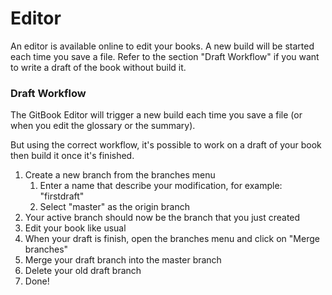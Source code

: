 # Editor

An  editor is available online to edit your books. A new build will be started each time you save a file. Refer to the section "Draft Workflow" if you want to write a draft of the book without build it.

### Draft Workflow

The GitBook Editor will trigger a new build each time you save a file (or when you edit the glossary or the summary).

But using the correct workflow, it's possible to work on a draft of your book then build it once it's finished.

1. Create a new branch from the branches menu
    1. Enter a name that describe your modification, for example: "firstdraft"
    2. Select "master" as the origin branch
2. Your active branch should now be the branch that you just created
3. Edit your book like usual
4. When your draft is finish, open the branches menu and click on "Merge branches"
5. Merge your draft branch into the master branch
6. Delete your old draft branch
7. Done!

